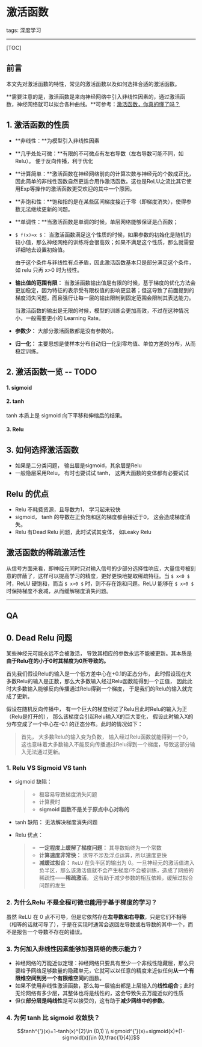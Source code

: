 # 激活函数

tags: 深度学习

---

[TOC]

## 前言

本文先对激活函数的特性，常见的激活函数以及如何选择合适的激活函数。

**需要注意的是，激活函数是来向神经网络中引入非线性因素的，通过激活函数，神经网络就可以拟合各种曲线。**可参考：[激活函数，你真的懂了吗？](https://zhuanlan.zhihu.com/p/44398148)

## 1. 激活函数的性质

- **非线性：**为模型引入非线性因素

- **几乎处处可微：**有限的不可微点有左右导数（左右导数可能不同，如Relu）。 便于反向传播，利于优化

- **计算简单：**激活函数在神经网络前向的计算次数与神经元的个数成正比，因此简单的非线性函数自然更适合用作激活函数。这也是ReLU之流比其它使用Exp等操作的激活函数更受欢迎的其中一个原因。

- **非饱和性：**饱和指的是在某些区间梯度接近于零（即梯度消失），使得参数无法继续更新的问题。

- **单调性：**当激活函数是单调的时候，单层网络能够保证是凸函数；

- `$ f(x)≈x $`： 当激活函数满足这个性质的时候，如果参数的初始化是随机的较小值，那么神经网络的训练将会很高效；如果不满足这个性质，那么就需要详细地去设置初始值。 

  由于这个条件与非线性有点矛盾，因此激活函数基本只是部分满足这个条件，如 relu 只再 x>0 时为线性。

- **输出值的范围有限：** 当激活函数输出值是有限的时候，基于梯度的优化方法会更加稳定，因为特征的表示受有限权值的影响更显著；但这导致了前面提到的梯度消失问题，而且强行让每一层的输出限制到固定范围会限制其表达能力。

  当激活函数的输出是无限的时候，模型的训练会更加高效，不过在这种情况小，一般需要更小的 Learning Rate。

- **参数少：** 大部分激活函数都是没有参数的。

- **归一化：** 主要思想是使样本分布自动归一化到零均值、单位方差的分布，从而稳定训练。

## 2. 激活函数一览 -- TODO

#### 1. sigmoid



#### 2. tanh

tanh 本质上是 sigmoid 向下平移和伸缩后的结果。



#### 3. Relu





## 3. 如何选择激活函数

- 如果是二分类问题， 输出层是sigmoid，其余层是Relu
- 一般隐层采用Relu， 有时也要试试 tanh， 这两大函数的变体都有必要试试

## Relu 的优点

- Relu 不耗费资源，且导数为1， 学习起来较快
- sigmoid， tanh 的导数在正负饱和区的梯度都会接近于0， 这会造成梯度消失。
- Relu 有Dead Relu 问题，此时试试其变体， 如Leaky Relu

## 激活函数的稀疏激活性

从信号方面来看，即神经元同时只对输入信号的少部分选择性响应，大量信号被刻意的屏蔽了，这样可以提高学习的精度，更好更快地提取稀疏特征。当 `$ x<0 $` 时，ReLU 硬饱和，而当 `$ x>0 $` 时，则不存在饱和问题。ReLU 能够在 `$ x>0 $` 时保持梯度不衰减，从而缓解梯度消失问题。



---

## QA

## 0. Dead Relu 问题

某些神经元可能永远不会被激活， 导致其相应的参数永远不能被更新。其本质是**由于Relu在的小于0时其梯度为0所导致的。**

首先我们假设Relu的输入是一个低方差中心在+0.1的正态分布， 此时假设现在大多数Relu的输入是正数，那么大多数输入经过Relu函数能得到一个正值， 因此此时大多数输入能够反向传播通过Relu得到一个梯度， 于是我们的Relu的输入就完成了更新。

假设在随机反向传播中， 有一个巨大的梯度经过了Relu且此时Relu的输入为正（Relu是打开的）， 那么该梯度会引起Relu输入X的巨大变化， 假设此时输入X的分布变成了一个中心在-0.1 的正态分布。此时的情况如下：

> 首先， 大多数Relu的输入变为负数， 输入经过Relu函数就能得到一个0， 这也意味着大多数输入不能反向传播通过Relu得到一个梯度，导致这部分输入无法通过更新。

### 1. Relu VS Sigmoid VS tanh

- sigmoid 缺陷：

  > - 极容易导致梯度消失问题
  > - 计算费时
  > - **sigmoid 函数不是关于原点中心对称的**

- tanh 缺陷： 无法解决梯度消失问题

- Relu 优点：

  > - **一定程度上缓解了梯度问题：** 其导数始终为一个常数
  > - **计算速度非常快：** 求导不涉及浮点运算，所以速度更快
  > - **减缓过拟合：** `ReLU` 在负半区的输出为 0。一旦神经元的激活值进入负半区，那么该激活值就不会产生梯度/不会被训练，造成了网络的稀疏性——**稀疏激活**， 这有助于减少参数的相互依赖，缓解过拟合问题的发生

### 2. 为什么Relu 不是全程可微也能用于基于梯度的学习？

虽然 ReLU 在 0 点不可导，但是它依然存在**左导数和右导数**，只是它们不相等（相等的话就可导了），于是在实现时通常会返回左导数或右导数的其中一个，而不是报告一个导数不存在的错误。

### 3. 为何加入非线性因素能够加强网络的表示能力？

- 神经网络的万能近似定理：神经网络只要具有至少一个非线性隐藏层，那么只要给予网络足够数量的隐藏单元，它就可以以任意的精度来近似任何**从一个有限维空间到另一个有限维空间**的函数。
- 如果不使用非线性激活函数，那么每一层输出都是上层输入的**线性组合**；此时无论网络有多少层，其整体也将是线性的，这会导致失去万能近似的性质
- 但仅**部分层是纯线性**是可以接受的，这有助于**减少网络中的参数**。

### 4. 为何 tanh 比 sigmoid 收敛快？

```math
tanh^{'}(x)=1-tanh(x)^{2}\in (0,1) \\
sigmoid^{'}(x)=sigmoid(x)*(1-sigmoid(x))\in (0,\frac{1}{4}]
```

